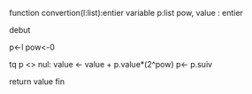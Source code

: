 

function convertion(l:list):entier
variable
    p:list
    pow, value : entier

debut

p<-l
pow<-0

tq p <> nul:
    value <- value + p.value*(2^pow)
    p<- p.suiv

return value
fin

